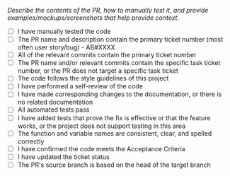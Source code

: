 _Describe the contents of the PR, how to manually test it, and provide examples/mockups/screenshots that help provide context._

- [ ] I have manually tested the code
- [ ] The PR name and description contain the primary ticket number (most often user story/bug) - AB#XXXX
- [ ] All of the relevant commits contain the primary ticket number
- [ ] The PR name and/or relevant commits contain the specific task ticket number, or the PR does not target a specific task ticket
- [ ] The code follows the style guidelines of this project
- [ ] I have performed a self-review of the code
- [ ] I have made corresponding changes to the documentation, or there is no related documentation
- [ ] All automated tests pass
- [ ] I have added tests that prove the fix is effective or that the feature works, or the project does not support testing in this area
- [ ] The function and variable names are consistent, clear, and spelled correctly
- [ ] I have confirmed the code meets the Acceptance Criteria
- [ ] I have updated the ticket status
- [ ] The PR's source branch is based on the head of the target branch
